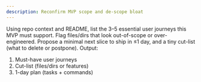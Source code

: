 ```yaml
---
description: Reconfirm MVP scope and de-scope bloat
---
```

Using repo context and README, list the 3–5 essential user journeys this MVP must support. Flag files/dirs that look out-of-scope or over-engineered. Propose a minimal next slice to ship in ≤1 day, and a tiny cut-list (what to delete or postpone). Output:

1. Must-have user journeys
2. Cut-list (files/dirs or features)
3. 1-day plan (tasks + commands)